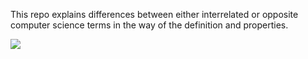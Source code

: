 This repo explains differences between either interrelated or opposite computer science terms in the way of the definition and properties.

![](https://img.shields.io/badge/Progress-%2510-brightgreen.svg)

